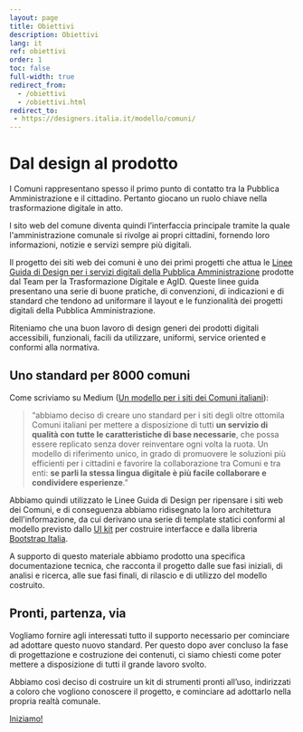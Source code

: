 ```yaml
---
layout: page
title: Obiettivi
description: Obiettivi
lang: it
ref: obiettivi
order: 1
toc: false
full-width: true
redirect_from:
  - /obiettivi
  - /obiettivi.html
redirect_to:
 - https://designers.italia.it/modello/comuni/
---
```


<style>
@media (max-width: 992px) {
    .section-1 .col-right-bg {
        background: url({{ site.baseurl }}/assets/images/patterns/pattern-04.svg) repeat;
    }
}
@media (min-width: 992px) {
    .section-1 {
        background: linear-gradient(90deg, #f2f7fc 50%, transparent 50%), url({{ site.baseurl }}/assets/images/patterns/pattern-04.svg)
    }
}
</style>
<div class="section p-0 section-1">
  <div class="section-content">
    <div class="container">
      <div class="row">
        <div class="col-12 col-lg-2 col-right-bg order-2">
          <div class="col-right-bg-inner bg-muted"></div>
        </div>
        <div class="col-12 col-lg-10 px-4 py-5 order-1 bg-muted">
          <h1>Dal design al prodotto</h1>
          <p>I Comuni rappresentano spesso il primo punto di contatto tra la Pubblica Amministrazione e il cittadino. Pertanto giocano un ruolo chiave nella trasformazione digitale in atto.</p>
          <p>l sito web del comune diventa quindi l’interfaccia principale tramite la quale l'amministrazione comunale si rivolge ai propri cittadini, fornendo loro informazioni, notizie e servizi sempre più digitali.</p>
          <p>Il progetto dei siti web dei comuni è uno dei primi progetti che attua le <a href="https://docs.italia.it/italia/designers-italia/design-linee-guida-docs/" target="_blank" class="font-weight-bold">Linee Guida di Design per i servizi digitali della Pubblica Amministrazione</a> prodotte dal Team per la Trasformazione Digitale e AgID. Queste linee guida presentano una serie di buone pratiche, di convenzioni, di indicazioni e di standard che tendono ad uniformare il layout e le funzionalità dei progetti digitali della Pubblica Amministrazione.</p>
          <p>Riteniamo che una buon lavoro di design generi dei prodotti digitali accessibili, funzionali, facili da utilizzare, uniformi, <span class="font-italic">service oriented</span> e conformi alla normativa.</p>
        </div>
      </div>
    </div>
  </div>
</div>

<style>
@media (max-width: 992px) {
    .section-2 .col-left-bg {
        background: url({{ site.baseurl }}/assets/images/patterns/pattern-02.svg) repeat;
    }
}
@media (min-width: 992px) {
    .section-2 {
        background: linear-gradient(90deg, transparent 50%, #FFF 50%), url({{ site.baseurl }}/assets/images/patterns/pattern-02.svg)
    }
}
</style>
<div class="section p-0 section-2">
  <div class="section-content">
    <div class="container">
      <div class="row">
        <div class="col-12 col-lg-2 col-left-bg order-2 order-lg-1">
          <div class="col-left-bg-inner bg-white"></div>
        </div>
        <div class="col-12 col-lg-10 px-4 py-5 order-1 order-lg-2 bg-white">
          <h2>Uno standard per 8000 comuni</h2>
          <p>Come scriviamo su Medium (<a class="font-weight-bold" href="https://medium.com/team-per-la-trasformazione-digitale/modello-standard-sito-web-comuni-design-prototipo-mobile-first-open-source-organizzazione-contenuti-38b330e695a1">Un modello per i siti dei Comuni italiani</a>):</p>
          <blockquote class="blockquote">
            <p class="mb-0">“abbiamo deciso di creare uno standard per i siti degli oltre ottomila Comuni italiani per mettere a disposizione di tutti <b>un servizio di qualità con tutte le caratteristiche di base necessarie</b>, che possa essere replicato senza dover reinventare ogni volta la ruota. Un modello di riferimento unico, in grado di promuovere le soluzioni più efficienti per i cittadini e favorire la collaborazione tra Comuni e tra enti: <b>se parli la stessa lingua digitale è più facile collaborare e condividere esperienze</b>.”</p>
          </blockquote>
          <p>Abbiamo quindi utilizzato le Linee Guida di Design per ripensare i siti web dei Comuni, e di conseguenza abbiamo ridisegnato la loro architettura dell'informazione, da cui derivano una serie di template statici conformi al modello previsto dallo <a class="font-weight-bold" target="_blank" href="https://github.com/italia/design-ui-kit">UI kit</a> per costruire interfacce e dalla libreria <a class="font-weight-bold" target="_blank" href="https://italia.github.io/bootstrap-italia/">Bootstrap Italia</a>.</p>
          <p>A supporto di questo materiale abbiamo prodotto una specifica documentazione tecnica, che racconta il progetto dalle sue fasi iniziali, di analisi e ricerca, alle sue fasi finali, di rilascio e di utilizzo del modello costruito.</p>
        </div>
      </div>
    </div>
  </div>
</div>

<style>
@media (max-width: 992px) {
    .section-3 .col-right-bg {
        background: url({{ site.baseurl }}/assets/images/patterns/pattern-01.svg) repeat;
    }
}
@media (min-width: 992px) {
    .section-3 {
        background: linear-gradient(90deg, #17324d 50%, transparent 50%), url({{ site.baseurl }}/assets/images/patterns/pattern-01.svg)
    }
}
</style>
<div class="section p-0 section-3">
  <div class="section-content">
    <div class="container white-color">
      <div class="row">
        <div class="col-12 col-lg-2 col-right-bg order-2">
          <div class="col-right-bg-inner bg-dark"></div>
        </div>
        <div class="col-12 col-lg-10 px-4 py-5 order-1 bg-dark">
          <h2>Pronti, partenza, via</h2>
          <p>Vogliamo fornire agli interessati tutto il supporto necessario per cominciare ad adottare questo nuovo standard. Per questo dopo aver concluso la fase di progettazione e costruzione dei contenuti, ci siamo chiesti come poter mettere a disposizione di tutti il grande lavoro svolto.</p>
          <p>Abbiamo così deciso di costruire un kit di strumenti pronti all’uso, indirizzati a coloro che vogliono conoscere il progetto, e cominciare ad adottarlo nella propria realtà comunale.</p>
          <div class="bg-dark py-1 text-center">
            <a href="{{ site.baseurl }}/it/kit.html" class="btn btn-primary">Iniziamo!</a>
          </div>
        </div>
      </div>
    </div>
  </div>
</div>

